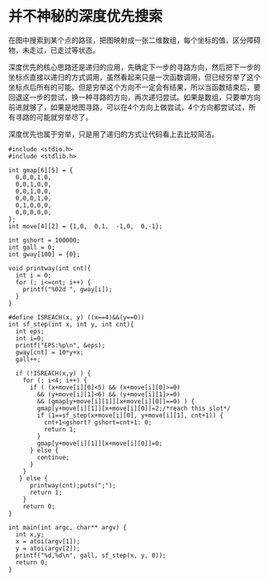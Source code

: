 并不神秘的深度优先搜索
==
在图中搜索到某个点的路径，把图映射成一张二维数组，每个坐标的值，区分障碍物，未走过，已走过等状态。

深度优先的核心思路还是递归的应用，先确定下一步的寻路方向，然后把下一步的坐标点直接以递归的方式调用，虽然看起来只是一次函数调用，但已经穷举了这个坐标点后所有的可能。但是穷举这个方向不一定会有结果，所以当函数结束后，要回退这一步的尝试，换一种寻路的方向，再次递归尝试。如果是数组，只要单方向前进就够了，如果是地图寻路，可以在4个方向上做尝试，4个方向都尝试过，所有寻路的可能就穷举尽了。

深度优先也属于穷举，只是用了递归的方式让代码看上去比较简洁。

```
#include <stdio.h>
#include <stdlib.h>

int gmap[6][5] = {
  0,0,0,1,0,
  0,0,1,0,0,
  0,0,1,0,0,
  0,0,0,1,0,
  0,1,0,0,0,
  0,0,0,0,0,
};
int move[4][2] = {1,0,  0,1,  -1,0,  0,-1};

int gshort = 100000;
int gall = 0;
int gway[100] = {0};

void printway(int cnt){
  int i = 0;
  for (; i<=cnt; i++) {
    printf("%02d ", gway[i]);
  }
}

#define ISREACH(x, y) ((x==4)&&(y==0))
int sf_step(int x, int y, int cnt){
  int eps;
  int i=0;
  printf("EPS:%p\n", &eps);
  gway[cnt] = 10*y+x;
  gall++;

  if (!ISREACH(x,y) ) {
    for (; i<4; i++) {
      if ( (x+move[i][0]<5) && (x+move[i][0]>=0)
        && (y+move[i][1]<6) && (y+move[i][1]>=0)
        && (gmap[y+move[i][1]][x+move[i][0]]==0) ) {
        gmap[y+move[i][1]][x+move[i][0]]=2;/*reach this slot*/
        if (1==sf_step(x+move[i][0], y+move[i][1], cnt+1)) {
          cnt+1<gshort? gshort=cnt+1: 0;
          return 1;
        }
        gmap[y+move[i][1]][x+move[i][0]]=0;
      } else {
        continue;
      }
    }
   } else {
      printway(cnt);puts(";");
      return 1;
    }
    return 0;
}

int main(int argc, char** argv) {
  int x,y;
  x = atoi(argv[1]);
  y = atoi(argv[2]);
  printf("%d,%d\n", gall, sf_step(x, y, 0));
  return 0;
}

```